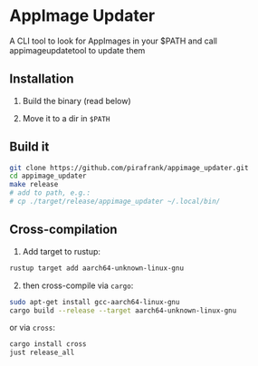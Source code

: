 # AppImage Updater

 A CLI tool to look for AppImages in your $PATH and call appimageupdatetool to update them

## Installation

1. Build the binary (read below)

2. Move it to a dir in `$PATH`

## Build it

```sh
git clone https://github.com/pirafrank/appimage_updater.git
cd appimage_updater
make release
# add to path, e.g.:
# cp ./target/release/appimage_updater ~/.local/bin/
```

## Cross-compilation

1. Add target to rustup:

```sh
rustup target add aarch64-unknown-linux-gnu
```

2. then cross-compile via `cargo`:

```sh
sudo apt-get install gcc-aarch64-linux-gnu
cargo build --release --target aarch64-unknown-linux-gnu
```

or via `cross`:

```sh
cargo install cross
just release_all
```
